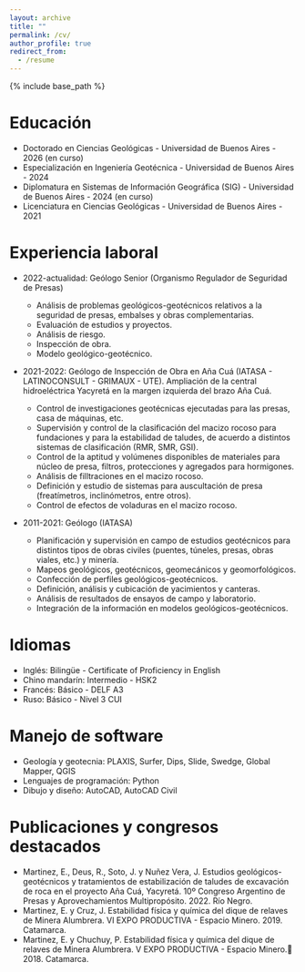 ```yaml
---
layout: archive
title: ""
permalink: /cv/
author_profile: true
redirect_from:
  - /resume
---
```


{% include base_path %}

Educación
======
* Doctorado en Ciencias Geológicas - Universidad de Buenos Aires - 2026 (en curso)
* Especialización en Ingeniería Geotécnica - Universidad de Buenos Aires - 2024
* Diplomatura en Sistemas de Información Geográfica (SIG) - Universidad de Buenos Aires - 2024 (en curso)
* Licenciatura en Ciencias Geológicas - Universidad de Buenos Aires - 2021
  
Experiencia laboral
======

* 2022-actualidad: Geólogo Senior (Organismo Regulador de Seguridad de Presas)
  * Análisis de problemas geológicos-geotécnicos relativos a la seguridad de presas, embalses y obras complementarias.
  * Evaluación de estudios y proyectos.
  * Análisis de riesgo.
  * Inspección de obra.
  * Modelo geológico-geotécnico.

* 2021-2022: Geólogo de Inspección de Obra en Aña Cuá (IATASA - LATINOCONSULT - GRIMAUX - UTE). Ampliación de la central hidroeléctrica Yacyretá en la margen izquierda del brazo Aña Cuá.
  * Control de investigaciones geotécnicas ejecutadas para las presas, casa de máquinas, etc.
  * Supervisión y control de la clasificación del macizo rocoso para fundaciones y para la estabilidad de taludes, de acuerdo a distintos sistemas de clasificación (RMR, SMR, GSI).
  * Control de la aptitud y volúmenes disponibles de materiales para núcleo de presa, filtros, protecciones y agregados para hormigones.
  * Análisis de filltraciones en el macizo rocoso.
  * Definición y estudio de sistemas para auscultación de presa (freatímetros, inclinómetros, entre otros).
  * Control de efectos de voladuras en el macizo rocoso.

* 2011-2021: Geólogo (IATASA)
  * Planificación y supervisión en campo de estudios geotécnicos para distintos tipos de obras civiles (puentes, túneles, presas, obras viales, etc.) y minería.
  * Mapeos geológicos, geotécnicos, geomecánicos y geomorfológicos.
  * Confección de perfiles geológicos-geotécnicos.
  * Definición, análisis y cubicación de yacimientos y canteras.
  * Análisis de resultados de ensayos de campo y laboratorio.
  * Integración de la información en modelos geológicos-geotécnicos.
  
Idiomas
======
* Inglés: Bilingüe - Certificate of Proficiency in English
* Chino mandarín: Intermedio - HSK2
* Francés: Básico - DELF A3
* Ruso: Básico - Nivel 3 CUI

Manejo de software
======
* Geología y geotecnia: PLAXIS, Surfer, Dips, Slide, Swedge, Global Mapper, QGIS
* Lenguajes de programación: Python
* Dibujo y diseño: AutoCAD, AutoCAD Civil

  
Publicaciones y congresos destacados
======
* Martinez, E., Deus, R., Soto, J. y Nuñez Vera, J. Estudios geológicos- geotécnicos y tratamientos de estabilización de taludes de excavación de roca en el proyecto Aña Cuá, Yacyretá. 10º Congreso Argentino de Presas y Aprovechamientos Multipropósito. 2022. Río Negro.
* Martinez, E. y Cruz, J. Estabilidad física y química del dique de relaves de Minera Alumbrera. VI EXPO PRODUCTIVA - Espacio Minero. 2019. Catamarca.
* Martinez, E. y Chuchuy, P. Estabilidad física y química del dique de relaves de Minera Alumbrera. V EXPO PRODUCTIVA - Espacio Minero. 2018. Catamarca.
  
